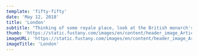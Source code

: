 ```yaml
---
template: 'fifty-fifty'
date: 'May 12, 2018'
title: 'London'
subtitle: "Thinking of some royale place, look at the British monarch's history and traditions"
thumb: 'https://static.fustany.com/images/en/content/header_image_Article_Main-Five_Compelling_Reasons_to_Travel_to_London_Soon.png'
imageURL: 'https://static.fustany.com/images/en/content/header_image_Article_Main-Five_Compelling_Reasons_to_Travel_to_London_Soon.png'
imageTitle: 'London'
---
```

